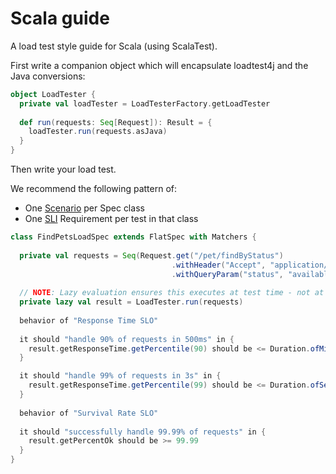 # Scala guide

A load test style guide for Scala (using ScalaTest).

First write a companion object which will encapsulate loadtest4j and the Java conversions:

```scala
object LoadTester {
  private val loadTester = LoadTesterFactory.getLoadTester
  
  def run(requests: Seq[Request]): Result = {
    loadTester.run(requests.asJava)
  }
}
```

Then write your load test.

We recommend the following pattern of:

- One [Scenario](concepts/scenario.md) per Spec class
- One [SLI](concepts/sli.md) Requirement per test in that class

```scala
class FindPetsLoadSpec extends FlatSpec with Matchers { 
  
  private val requests = Seq(Request.get("/pet/findByStatus")
                                    .withHeader("Accept", "application/json")
                                    .withQueryParam("status", "available"))
  
  // NOTE: Lazy evaluation ensures this executes at test time - not at class initialization.
  private lazy val result = LoadTester.run(requests)        
  
  behavior of "Response Time SLO"
  
  it should "handle 90% of requests in 500ms" in {
    result.getResponseTime.getPercentile(90) should be <= Duration.ofMillis(500)
  }

  it should "handle 99% of requests in 3s" in {
    result.getResponseTime.getPercentile(99) should be <= Duration.ofSeconds(3)
  }
  
  behavior of "Survival Rate SLO"
  
  it should "successfully handle 99.99% of requests" in {
    result.getPercentOk should be >= 99.99
  }
}
```
